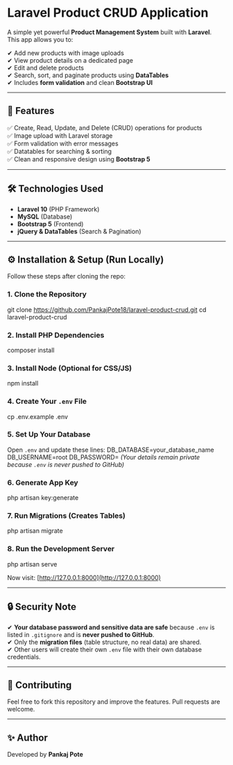 # Laravel Product CRUD Application

A simple yet powerful **Product Management System** built with **Laravel**.  
This app allows you to:

✔ Add new products with image uploads  
✔ View product details on a dedicated page  
✔ Edit and delete products  
✔ Search, sort, and paginate products using **DataTables**  
✔ Includes **form validation** and clean **Bootstrap UI**

---

## 📌 Features

✅ Create, Read, Update, and Delete (CRUD) operations for products  
✅ Image upload with Laravel storage  
✅ Form validation with error messages  
✅ Datatables for searching & sorting  
✅ Clean and responsive design using **Bootstrap 5**


---

## 🛠️ Technologies Used

- **Laravel 10** (PHP Framework)  
- **MySQL** (Database)  
- **Bootstrap 5** (Frontend)  
- **jQuery & DataTables** (Search & Pagination)

---

## ⚙️ Installation & Setup (Run Locally)

Follow these steps after cloning the repo:

### 1. Clone the Repository
git clone https://github.com/PankajPote18/laravel-product-crud.git
cd laravel-product-crud
### 2. Install PHP Dependencies
composer install
### 3. Install Node (Optional for CSS/JS)
npm install
### 4. Create Your `.env` File
cp .env.example .env
### 5. Set Up Your Database
Open `.env` and update these lines:
DB_DATABASE=your_database_name
DB_USERNAME=root
DB_PASSWORD=
*(Your details remain private because `.env` is never pushed to GitHub)*
### 6. Generate App Key
php artisan key:generate
### 7. Run Migrations (Creates Tables)
php artisan migrate
### 8. Run the Development Server
php artisan serve

Now visit: [http://127.0.0.1:8000](http://127.0.0.1:8000)

---

## 🔒 Security Note 

✔ **Your database password and sensitive data are safe** because `.env` is listed in `.gitignore` and is **never pushed to GitHub**.  
✔ Only the **migration files** (table structure, no real data) are shared.  
✔ Other users will create their own `.env` file with their own database credentials.

---

## 🤝 Contributing

Feel free to fork this repository and improve the features. Pull requests are welcome.

---

## ✨ Author

Developed by **Pankaj Pote**
